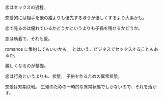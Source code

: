 恋はセックスの過程。

恋愛的には相手を他の誰よりも優先するほうが優しくするより大事かも。

恋で見るのは優れているかどうかというよりも子孫を残せるかどうか。

恋は執着で、それも愛。

romance に集約してもいいかも。
とはいえ、ビジネスでセックスすることもあるか。

親しくなるのが基礎。

恋は行為というよりも、状態。
子供を作るための異常状態。

恋愛は短期決戦。
生殖のための一時的な異常状態でしかないので、それを活かす。
